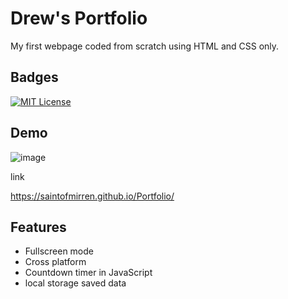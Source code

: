 
# Drew's Portfolio

My first webpage coded from scratch using HTML and CSS only. 

## Badges

[![MIT License](https://img.shields.io/badge/License-MIT-green.svg)](./LICENSE)

## Demo

![image](https://user-images.githubusercontent.com/10481532/210187994-103fb460-6604-4887-99f8-cc0af312333e.png)

link

https://saintofmirren.github.io/Portfolio/


## Features

- Fullscreen mode
- Cross platform
- Countdown timer in JavaScript
- local storage saved data
